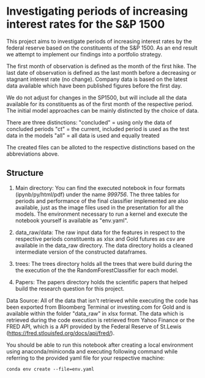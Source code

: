 # Investigating periods of increasing interest rates for the S&P 1500
This project aims to investigate periods of increasing interest rates by the federal reserve based on the constituents of the S&P 1500. As an end result we attempt to implement our findings into a portfolio strategy.

The first month of observation is defined as the month of the first hike. The last date of observation is defined as the last month before a decreasing or stagnant interest rate (no change). Company data is based on the latest data available which have been published figures before the first day.

We do not adjust for changes in the SP1500, but will include all the data available for its constituents as of the first month of the respective period. The initial model approaches can be mainly distincted by the choice of data.

There are three distinctions:
"concluded" = using only the data of concluded periods
"ct" = the current, included period is used as the test data in the models
"all" = all data is used and equally treated

The created files can be alloted to the respective distinctions based on the abbreviations above.

## Structure
1. Main directory:
You can find the executed notebook in four formats (ipynb/py/html/pdf) under the name *999756*. The three tables for periods and performance of the final classifier implemented are also available, just as the image files used in the presentation for all the models. The environment necessary to run a kernel and execute the notebook yourself is available as "env.yaml".

2. data_raw/data:
The raw input data for the features in respect to the respective periods constituents as xlsx and Gold futures as csv are available in the data_raw directory. The data directory holds a cleaned intermediate version of the constructed dataframes.

3. trees:
The trees directory holds all the trees that were build during the the execution of the the RandomForestClassifier for each model.

4. Papers:
The papers directory holds the scientific papers that helped build the research question for this project.

Data Source:
All of the data that isn't retrieved while executing the code has been exported from Bloomberg Terminal or investing.com for Gold and is available within the folder "data_raw" in xlsx format. The data which is retrieved during the code execution is retrieved from Yahoo Finance or the FRED API, which is a API provided by the Federal Reserve of St.Lewis (https://fred.stlouisfed.org/docs/api/fred/).

You should be able to run this notebook after creating a local environment using anaconda/miniconda and executing following command while referring to the provided yaml file for your respective machine:

`conda env create --file=env.yaml`
